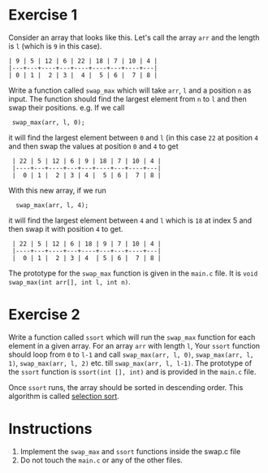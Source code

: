 # Exercise 1

Consider an array that looks like this. Let's call the array `arr` and
the length is `l` (which is `9` in this case).

    | 9 | 5 | 12 | 6 | 22 | 18 | 7 | 10 | 4 |
    |---+---+----+---+----+----+---+----+---|
    | 0 | 1 |  2 | 3 |  4 |  5 | 6 |  7 | 8 |
    
Write a function called `swap_max` which will take `arr`,  `l` and a
position `n` as input. The function should find the largest element
from `n` to `l` and then swap their positions. e.g. If we call 

     swap_max(arr, l, 0);
     
it will find the largest element between `0` and `l` (in this case
`22` at position `4` and then swap the values at position `0` and `4`
to get 

     | 22 | 5 | 12 | 6 | 9 | 18 | 7 | 10 | 4 |
     |----+---+----+---+---+----+---+----+---|
     |  0 | 1 |  2 | 3 | 4 |  5 | 6 |  7 | 8 |

With this new array, if we run 

      swap_max(arr, l, 4); 
      
it will find the largest element between `4` and `l` which is `18` at
index 5 and then swap it with position `4` to get.
    
     | 22 | 5 | 12 | 6 | 18 | 9 | 7 | 10 | 4 |
     |----+---+----+---+----+---+---+----+---|
     |  0 | 1 |  2 | 3 | 4  | 5 | 6 |  7 | 8 |

The prototype for the `swap_max` function is given in the `main.c`
file. It is `void swap_max(int arr[], int l, int n)`. 

# Exercise 2

Write a function called `ssort` which will run the `swap_max` function
for each element in a given array. For an array `arr` with length `l`,
Your `ssort` function should loop from `0` to `l-1` and call
`swap_max(arr, l, 0)`, `swap_max(arr, l, 1)`, `swap_max(arr, l, 2)`
etc.  till `swap_max(arr, l, l-1)`. The prototype of the `ssort`
function is `ssort(int [], int)` and is provided in the `main.c`
file. 

Once `ssort` runs, the array should be sorted in descending
order. This algorithm is called [selection sort](https://en.wikipedia.org/wiki/Selection_sort). 

# Instructions
1. Implement the `swap_max` and `ssort` functions inside the swap.c
   file
2. Do not touch the `main.c` or any of the other files.
